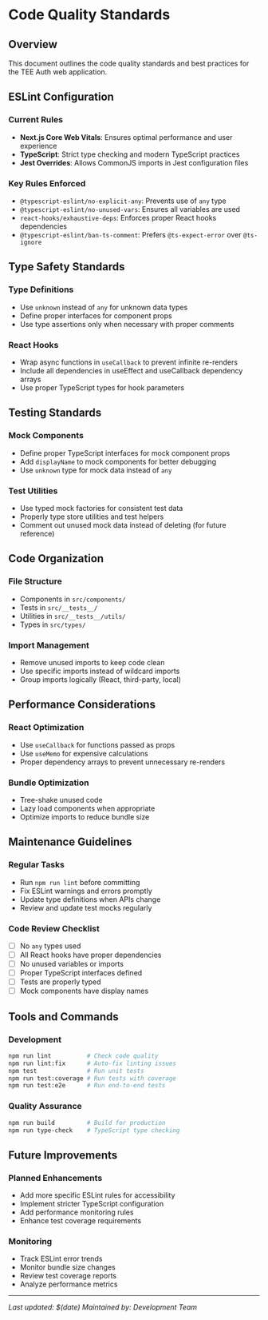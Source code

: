 # Code Quality Standards

## Overview
This document outlines the code quality standards and best practices for the TEE Auth web application.

## ESLint Configuration

### Current Rules
- **Next.js Core Web Vitals**: Ensures optimal performance and user experience
- **TypeScript**: Strict type checking and modern TypeScript practices
- **Jest Overrides**: Allows CommonJS imports in Jest configuration files

### Key Rules Enforced
- `@typescript-eslint/no-explicit-any`: Prevents use of `any` type
- `@typescript-eslint/no-unused-vars`: Ensures all variables are used
- `react-hooks/exhaustive-deps`: Enforces proper React hooks dependencies
- `@typescript-eslint/ban-ts-comment`: Prefers `@ts-expect-error` over `@ts-ignore`

## Type Safety Standards

### Type Definitions
- Use `unknown` instead of `any` for unknown data types
- Define proper interfaces for component props
- Use type assertions only when necessary with proper comments

### React Hooks
- Wrap async functions in `useCallback` to prevent infinite re-renders
- Include all dependencies in useEffect and useCallback dependency arrays
- Use proper TypeScript types for hook parameters

## Testing Standards

### Mock Components
- Define proper TypeScript interfaces for mock component props
- Add `displayName` to mock components for better debugging
- Use `unknown` type for mock data instead of `any`

### Test Utilities
- Use typed mock factories for consistent test data
- Properly type store utilities and test helpers
- Comment out unused mock data instead of deleting (for future reference)

## Code Organization

### File Structure
- Components in `src/components/`
- Tests in `src/__tests__/`
- Utilities in `src/__tests__/utils/`
- Types in `src/types/`

### Import Management
- Remove unused imports to keep code clean
- Use specific imports instead of wildcard imports
- Group imports logically (React, third-party, local)

## Performance Considerations

### React Optimization
- Use `useCallback` for functions passed as props
- Use `useMemo` for expensive calculations
- Proper dependency arrays to prevent unnecessary re-renders

### Bundle Optimization
- Tree-shake unused code
- Lazy load components when appropriate
- Optimize imports to reduce bundle size

## Maintenance Guidelines

### Regular Tasks
- Run `npm run lint` before committing
- Fix ESLint warnings and errors promptly
- Update type definitions when APIs change
- Review and update test mocks regularly

### Code Review Checklist
- [ ] No `any` types used
- [ ] All React hooks have proper dependencies
- [ ] No unused variables or imports
- [ ] Proper TypeScript interfaces defined
- [ ] Tests are properly typed
- [ ] Mock components have display names

## Tools and Commands

### Development
```bash
npm run lint          # Check code quality
npm run lint:fix      # Auto-fix linting issues
npm test              # Run unit tests
npm run test:coverage # Run tests with coverage
npm run test:e2e      # Run end-to-end tests
```

### Quality Assurance
```bash
npm run build         # Build for production
npm run type-check    # TypeScript type checking
```

## Future Improvements

### Planned Enhancements
- Add more specific ESLint rules for accessibility
- Implement stricter TypeScript configuration
- Add performance monitoring rules
- Enhance test coverage requirements

### Monitoring
- Track ESLint error trends
- Monitor bundle size changes
- Review test coverage reports
- Analyze performance metrics

---

*Last updated: $(date)*
*Maintained by: Development Team*
